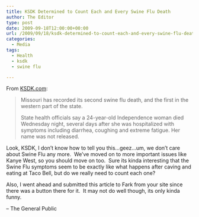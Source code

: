 ```yaml
---
title: KSDK Determined to Count Each and Every Swine Flu Death
author: The Editor
type: post
date: 2009-09-18T12:00:00+00:00
url: /2009/09/18/ksdk-determined-to-count-each-and-every-swine-flu-death/
categories:
  - Media
tags:
  - Health
  - ksdk
  - swine flu

---
```

From [KSDK.com][1]:

> Missouri has recorded its second swine flu death, and the first in the western part of the state.
> 
> State health officials say a 24-year-old Independence woman died Wednesday night, several days after she was hospitalized with symptoms including diarrhea, coughing and extreme fatigue. Her name was not released.

Look, KSDK, I don&#8217;t know how to tell you this&#8230;geez&#8230;um, we don&#8217;t care about Swine Flu any more.  We&#8217;ve moved on to more important issues like Kanye West, so you should move on too.  Sure its kinda interesting that the Swine Flu symptoms seem to be exactly like what happens after caving and eating at Taco Bell, but do we really need to count each one?

Also, I went ahead and submitted this article to Fark from your site since there was a button there for it.  It may not do well though, its only kinda funny.

&#8211; The General Public

 [1]: http://www.ksdk.com/news/local/story.aspx?storyid=185302&catid=3
